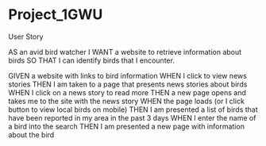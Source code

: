 # Project_1GWU

User Story

AS an avid bird watcher 
I WANT a website to retrieve information about birds
SO THAT I can identify birds that I encounter.

GIVEN a website with links to bird information
WHEN I click to view news stories
THEN I am taken to a page that presents news stories about birds
WHEN I click on a news story to read more
THEN a new page opens and takes me to the site with the news story
WHEN the page loads (or I click button to view local birds on mobile)
THEN I am presented a list of birds that have been reported in my area in the past 3 days
WHEN I enter the name of a bird into the search
THEN I am presented a new page with information about the bird
